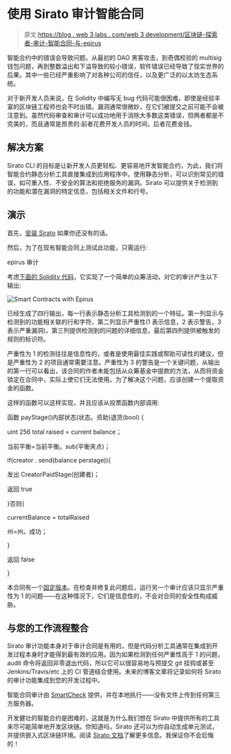 # 使用 Sirato 审计智能合同

> 原文:[https://blog . web 3 labs . com/web 3 development/区块链-探索者-审计-智能合同-与-epirus](https://blog.web3labs.com/web3development/blockchain-explorer-auditing-smart-contracts-with-epirus)

智能合约中的错误会导致问题。从最初的 DAO 黑客攻击，到奇偶校验的 multisig 钱包问题，再到整数溢出和下溢导致的较小错误，软件错误已经导致了现实世界的后果。其中一些已经严重影响了对各种公司的信任，以及更广泛的以太坊生态系统。

对于新开发人员来说，在 Solidity 中编写无 bug 代码可能很困难，即使是经验丰富的区块链工程师也会不时出错。漏洞通常很微妙，在它们被提交之前可能不会被注意到。虽然代码审查和审计可以成功地用于消除大多数这类错误，但两者都是不完美的，而且通常是昂贵的:前者花费开发人员的时间，后者花费金钱。

## **解决方案**

Sirato CLI 的目标是让新开发人员更轻松、更容易地开发智能合约，为此，我们将智能合约静态分析工具直接集成到应用程序中。使用静态分析，可以识别常见的错误，如可重入性、不安全的算法和拒绝服务的漏洞。Sirato 可以提供关于检测到的功能和潜在漏洞的特定信息，包括相关文件和行号。

## **演示**

首先，[安装 Sirato](https://www.web3labs.com/web3j) 如果你还没有的话。

然后，为了在现有智能合同上测试此功能，只需运行:

epirus 审计<filename></filename>

考虑[下面的 Solidity 代码](https://gist.github.com/josh-richardson/d03f2ad51b0ee4a1e6ad0ff82b098e45)，它实现了一个简单的众筹活动，对它的审计产生以下输出:

![Smart Contracts with Epirus](../Images/8402d78277613bfb245ba5c255f3f9b8.png)

已经生成了四行输出，每一行表示静态分析工具检测到的一个特征。第一列显示与检测到的功能相关联的行和字符，第二列显示严重性(1 表示信息，2 表示警告，3 表示严重漏洞)，第三列提供检测到的问题的详细信息，最后第四列提供被触发的规则的标识符。

严重性为 1 的检测往往是信息性的，或者是使用最佳实践或帮助可读性的建议，但是严重性为 2 的项目通常需要注意。严重性为 3 的警告是一个关键问题，从输出的第一行可以看出，该合同的作者未能包括从众筹基金中提款的方法，从而将资金锁定在合同中，实际上使它们无法使用。为了解决这个问题，应该创建一个提取资金的函数。

这样的函数可以这样实现，并且应该从投票函数内部调用:

函数 payStage()内部状态(状态。资助)退货(bool) {

uint 256 total raised = current balance；

当前平衡=当前平衡。sub(平衡夹点)；

if(creator . send(balance perstage)){

发出 CreatorPaidStage(创建者)；

返回 true

}否则{

currentBalance = totalRaised

州=州。成功；

}

返回 false

}

本合同有一个[固定版本](https://gist.github.com/josh-richardson/95cca5b07919230b6e7472218f2fa3fa)。在检查并修复此问题后，运行另一个审计应该只显示严重性为 1 的问题——在这种情况下，它们是信息性的，不会对合同的安全性构成威胁。

## **与您的工作流程整合**

Sirato 审计功能本身对于审计合同是有用的，但是代码分析工具通常在集成到开发过程本身时才能得到最有效的应用。因为如果检测到任何严重性高于 1 的问题，audit 命令将返回非零退出代码，所以它可以很容易地与预提交 git 挂钩或甚至 Jenkins/Travis/etc 上的 CI 管道结合使用。未来的博客文章将记录如何将 Sirato 的审计功能集成到您的开发过程中。

智能合同审计由 [SmartCheck](https://github.com/smartdec/smartcheck) 提供，并在本地执行——没有文件上传到任何第三方服务器。

开发健壮的智能合约是困难的，这就是为什么我们想在 Sirato 中提供所有的工具来尽可能简单地开发区块链。你知道吗，Sirato 还可以为你自动生成单元测试，并提供嵌入式区块链环境。阅读 [Sirato 文档](https://docs.epirus.io/)了解更多信息。我保证你不会后悔的！